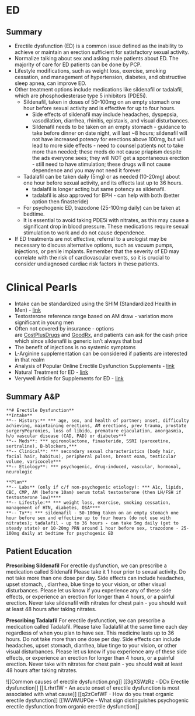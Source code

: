 

# ED
## Summary
- Erectile dysfunction (ED) is a common issue defined as the inability to achieve or maintain an erection sufficient for satisfactory sexual activity. 
- Normalize talking about sex and asking male patients about ED. The majority of care for ED patients can be done by PCP. 
- Lifestyle modifications, such as weight loss, exercise, smoking cessation, and management of hypertension, diabetes, and obstructive sleep apnea, can improve ED. 
- Other treatment options include medications like sildenafil or tadalafil, which are phosphodiesterase type 5 inhibitors (PDE5i). 
	- Sildenafil, taken in doses of 50-100mg on an empty stomach one hour before sexual activity and is effective for up to four hours. 
		- Side effects of sildenafil may include headaches, dyspepsia, vasodilation, diarrhea, rhinitis, epistaxis, and visual disturbances.
		- Sildenafil needs to be taken on an empty stomach - guidance to take before dinner on date night, will last ~8 hours; sildenafil will not have increased potency for erections above 100mg, but will lead to more side effects - need to counsel patients not to take more than needed; these meds do not cause priapism despite the ads everyone sees; they will NOT get a spontaneous erection - still need to have stimulation; these drugs will not cause dependence and you may not need it forever
	- Tadalafil can be taken daily (5mg) or as needed (10-20mg) about one hour before sexual activity, and its effects last up to 36 hours. 
		- tadalafil is longer acting but same potency as sildenafil.
		- tadalafil is also approved for BPH - can help with both (better option then finasteride)
	- For psychogenic ED, trazodone (25-100mg daily) can be taken at bedtime. 
	- It is essential to avoid taking PDE5i with nitrates, as this may cause a significant drop in blood pressure. These medications require sexual stimulation to work and do not cause dependence. 
- If ED treatments are not effective, referral to a urologist may be necessary to discuss alternative options, such as vacuum pumps, injections, or penile implants. Remember that the severity of ED may correlate with the risk of cardiovascular events, so it is crucial to consider undiagnosed cardiac risk factors in these patients.
# Clinical Pearls
- Intake can be standardized using the SHIM (Standardized Health in Men) - [link](https://www.pcf.org/c/the-sexual-health-inventory-for-men-shim-questionnaire/)
- Testosterone reference range based on AM draw - variation more significant in young men
- Often not covered by insurance - options are [CostPlusDrugs](https://costplusdrugs.com/medications/sildenafilcitrate-20mg-tablet/) and [GoodRx](https://www.goodrx.com/sildenafil), and patients can ask for the cash price which since sildenafil is generic isn’t always that bad
- The benefit of injections is no systemic symptoms
- L-Arginine supplementation can be considered if patients are interested in that realm
- Analysis of Popular Online Erectile Dysfunction Supplements - [link](https://pubmed.ncbi.nlm.nih.gov/31036522/)‍
- Natural Treatment for ED - [link](https://www.healthline.com/health/erectile-dysfunction/ed-natural-treatments#natural-remedies)‍
- Verywell Article for Supplements for ED - [link](https://www.verywellhealth.com/supplements-for-ed-3300136)
## Summary A&P
```
**# Erectile Dysfunction**
**Intake**
**-- History:** *** age, sex, and health of partner; onset, difficulty achieving, maintaining erections, AM erections, prev trauma, prostate surgeryPeyronies, loss of libido, premature ejaculation, anorgasmia, h/o vascular disease (CAD, PAD) or diabetes**‍*
**-- Meds**: *** spironolactone, finasteride, SSRI (paroxetine, sertraline), B-blockers,**‍*
**-- Clinical**: *** secondary sexual characteristics (body hair, facial hair, habitus), peripheral pulses, breast exam, testicular volume, varicocele**‍*
**-- Etiology**: *** psychogenic, drug-induced, vascular, hormonal, neurologic

**Plan**
**-- Labs** (only if c/f non-psychogenic etiology): *** A1c, lipids, CBC, CMP, AM (before 10am) serum total testosterone (then LH/FSH if testosterone low)**‍**
**-- Lifestyle:** *** weight loss, exercise, smoking cessation, management of HTN, diabetes, OSA**‍**
**-- Tx**: *** sildenafil - 50-100mg taken on an empty stomach one hour before sex and effective up to four hours (do not use with nitrates); tadalafil - up to 36 hours - can take 5mg daily (get to steady state) or 10-20mg PRN around 1 hour before sex, trazodone - 25-100mg daily at bedtime for psychogenic ED
```


## Patient Education
**Prescribing Sildenafil**
For erectile dysfunction, we can prescribe a medication called Sildenafil
Please take it 1 hour prior to sexual activity. Do not take more than one dose per day.
Side effects can include headaches, upset stomach, , diarrhea, blue tinge to your vision, or other visual disturbances. Please let us know if you experience any of these side effects, or experience an erection for longer than 4 hours, or a painful erection.
Never take sildenafil with nitrates for chest pain - you should wait at least 48 hours after taking nitrates.‍

**Prescribing Tadalafil**
For erectile dysfunction, we can prescribe a medication called Tadalafil.
Please take Tadalafil at the same time each day regardless of when you plan to have sex. This medicine lasts up to 36 hours. Do not take more than one dose per day.
Side effects can include headaches, upset stomach, diarrhea, blue tinge to your vision, or other visual disturbances. Please let us know if you experience any of these side effects, or experience an erection for longer than 4 hours, or a painful erection.
Never take with nitrates for chest pain - you should wait at least 48 hours after taking nitrates.



![[Common causes of erectile dysfunction.png]]
[[3gXSWzRz - DDx Erectile dysfunction]]
[[lLrhrt1W - An acute onset of erectile dysfunction is most associated with what cause]]
[[q2zCefWF - How do you treat organic erectile dysfunction]]
[[1WWMUPOe - What sign distinguishes psychogenic erectile dysfunction from organic erectile dysfunction]]